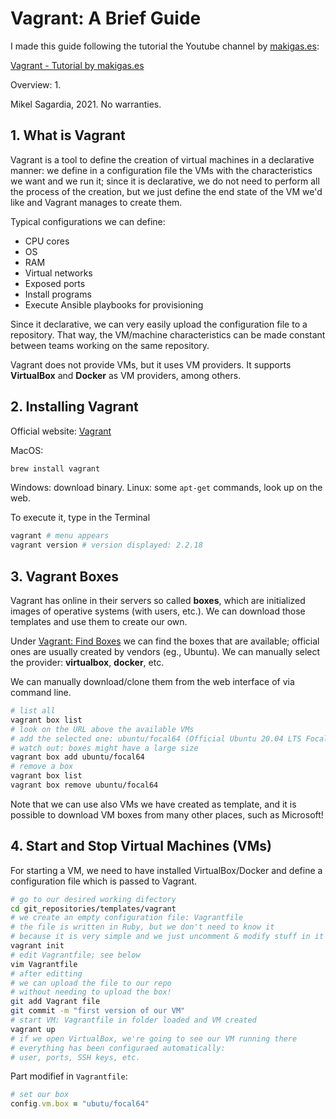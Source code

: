 # Vagrant: A Brief Guide

I made this guide following the tutorial the Youtube channel by [makigas.es](https://www.makigas.es):

[Vagrant - Tutorial by makigas.es](https://www.youtube.com/watch?v=Ud7cmVCNACE&list=PLTd5ehIj0goPCodyeh2ThX37Ceh-2torY)

Overview:
1. 

Mikel Sagardia, 2021. No warranties.

## 1. What is Vagrant

Vagrant is a tool to define the creation of virtual machines in a declarative manner: we define in a configuration file the VMs with the characteristics we want and we run it; since it is declarative, we do not need to perform all the process of the creation, but we just define the end state of the VM we'd like and Vagrant manages to create them.

Typical configurations we can define:
- CPU cores
- OS
- RAM
- Virtual networks
- Exposed ports
- Install programs
- Execute Ansible playbooks for provisioning

Since it declarative, we can very easily upload the configuration file to a repository. That way, the VM/machine characteristics can be made constant between teams working on the same repository.

Vagrant does not provide VMs, but it uses VM providers. It supports **VirtualBox** and **Docker** as VM providers, among others.

## 2. Installing Vagrant

Official website: [Vagrant](https://www.vagrantup.com/)

MacOS:

```bash
brew install vagrant
```

Windows: download binary.
Linux: some `apt-get` commands, look up on the web.

To execute it, type in the Terminal

```bash
vagrant # menu appears
vagrant version # version displayed: 2.2.18
```

## 3. Vagrant Boxes

Vagrant has online in their servers so called **boxes**, which are initialized images of operative systems (with users, etc.). We can download those templates and use them to create our own.

Under [Vagrant: Find Boxes](https://app.vagrantup.com/boxes/search) we can find the boxes that are available; official ones are usually created by vendors (eg., Ubuntu). We can manually select the provider: **virtualbox**, **docker**, etc.

We can manually download/clone them from the web interface of via command line.

```bash
# list all 
vagrant box list
# look on the URL above the available VMs
# add the selected one: ubuntu/focal64 (Official Ubuntu 20.04 LTS Focal Fossa)
# watch out: boxes might have a large size
vagrant box add ubuntu/focal64
# remove a box
vagrant box list
vagrant box remove ubuntu/focal64
```

Note that we can use also VMs we have created as template, and it is possible to download VM boxes from many other places, such as Microsoft!

## 4. Start and Stop Virtual Machines (VMs)

For starting a VM, we need to have installed VirtualBox/Docker and define a configuration file which is passed to Vagrant.

```bash
# go to our desired working difectory
cd git_repositories/templates/vagrant
# we create an empty configuration file: Vagrantfile
# the file is written in Ruby, but we don't need to know it
# because it is very simple and we just uncomment & modify stuff in it
vagrant init
# edit Vagrantfile; see below
vim Vagrantfile
# after editting
# we can upload the file to our repo
# without needing to upload the box!
git add Vagrant file
git commit -m "first version of our VM"
# start VM: Vagrantfile in folder loaded and VM created
vagrant up
# if we open VirtualBox, we're going to see our VM running there
# everything has been configuraed automatically:
# user, ports, SSH keys, etc.
```

Part modifief in `Vagrantfile`:
```ruby
# set our box
config.vm.box = "ubutu/focal64"
```

